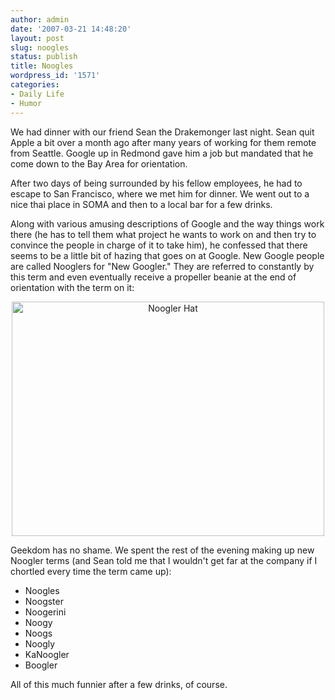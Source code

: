 ```yaml
---
author: admin
date: '2007-03-21 14:48:20'
layout: post
slug: noogles
status: publish
title: Noogles
wordpress_id: '1571'
categories:
- Daily Life
- Humor
---
```

We had dinner with our friend Sean the Drakemonger last night. Sean quit Apple a bit over a month ago after many years of working for them remote from Seattle. Google up in Redmond gave him a job but mandated that he come down to the Bay Area for orientation.

After two days of being surrounded by his fellow employees, he had to escape to San Francisco, where we met him for dinner. We went out to a nice thai place in SOMA and then to a local bar for a few drinks.

Along with various amusing descriptions of Google and the way things work there (he has to tell them what project he wants to work on and then try to convince the people in charge of it to take him), he confessed that there seems to be a little bit of hazing that goes on at Google. New Google people are called Nooglers for "New Googler." They are referred to constantly by this term and even eventually receive a propeller beanie at the end of orientation with the term on it:
<p align="center"><a href="http://www.flickr.com/photos/albill/429691222/" title="Photo Sharing"><img src="http://farm1.static.flickr.com/184/429691222_c505cf57cf.jpg" alt="Noogler Hat" height="375" width="500" /></a></p>
Geekdom has no shame. We spent the rest of the evening making up new Noogler terms (and Sean told me that I wouldn't get far at the company if I chortled every time the term came up):
<ul>
	<li>Noogles</li>
	<li>Noogster</li>
	<li>Noogerini</li>
	<li>Noogy</li>
	<li>Noogs</li>
	<li>Noogly</li>
	<li>KaNoogler</li>
	<li>Boogler</li>
</ul>
All of this much funnier after a few drinks, of course.
